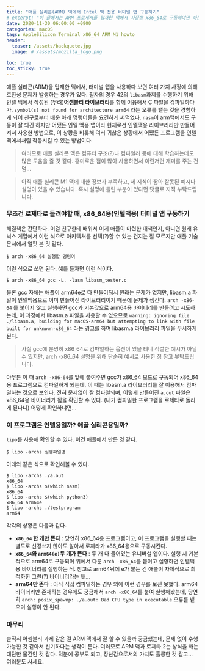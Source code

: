 ```yaml
---
title: "애플 실리콘(ARM) 맥에서 Intel 맥 전용 터미널 앱 구동하기"
# excerpt: "이 글에서는 ARM 프로세서를 탑재한 맥에서 사정상 x86_64로 구동해야만 하는 터미널 앱을 사용하는 법을 설명합니다. 또한 각각의 프로그램이 어떤 프로세서용 바이너리를 갖고 있는지 확인하는 방법도 설명합니다. ARM 맥에서 어셈블리 공부를 하며..."
date: 2020-11-30 06:00:00 +0900
categories: macOS
tags: AppleSilicon Terminal x86_64 ARM M1 howto
header:
  teaser: /assets/backquote.jpg
  image: # /assets/mozilla_logo.png 

toc: true  
toc_sticky: true 
---
```


애플 실리콘(ARM)을 탑재한 맥에서, 터미널 앱을 사용하다 보면 여러 가지 사정에 의해 호환성 문제가 발생하는 경우가 있다. 필자의 경우 42의 `libasm`과제를 수행하기 위해 인텔 맥에서 작성된 (무려)**어셈블리 라이브러리**를 함께 이용해서 C 파일을 컴파일하다가, `symbol(s) not found for architecture arm64` 라는 오류를 뱉는 것을 경험하게 되어 친구로부터 배운 아래 명령어들을 요긴하게 써먹었다. `nasm`이 arm맥에서도 구동이 잘 되긴 하지만 어쨌든 인텔 맥용 앱이라 현재로선 인텔맥용 라이브러리만 만들어져서 사용한 방법으로, 이 상황을 비롯해 여러 귀찮은 상황에서 어쨌든 프로그램을 인텔 맥에서처럼 작동시킬 수 있는 방법이다.

> 여러모로 애플 실리콘 맥은 컴퓨터 구조(?)나 컴파일러 등에 대해 학습하는데도 많은 도움을 줄 것 같다. 흥미로운 점이 많아 사용하면서 이런저런 재미를 주는 건 덤...  

> 아직 애플 실리콘 M1 맥에 대한 정보가 부족하고, 제 지식이 짧아 잘못된 예시나 설명이 있을 수 있습니다. 혹시 설명에 틀린 부분이 있다면 댓글로 지적 부탁드립니다.

### 무조건 로제타로 돌려야할 때, x86_64용(인텔맥용) 터미널 앱 구동하기

해결책은 간단하다. 이걸 친구한테 배워서 이게 애플이 마련한 대책인지, 아니면 원래 유닉스 계열에서 이런 식으로 아키텍처를 선택(?)할 수 있는 건지는 잘 모르지만 애플 기술 문서에서 얼핏 본 것 같다.

~~~shell
$ arch -x86_64 실행할 명령어
~~~

이런 식으로 쓰면 된다. 예를 들자면 이런 식이다.

~~~shell
$ arch -x86_64 gcc -L. -lasm libasm_tester.c
~~~

물론 gcc 자체는 애플이 arm64e로 다 만들어둬서 원래는 문제가 없지만, libasm.a 파일이 인텔맥용으로 이미 만들어진 라이브러리이기 때문에 문제가 생긴다. `arch -x86-64` 를 붙이지 않고 실행하면 gcc가 기본값으로 arm64용 바이너리를 만들려고 시도하는데, 이 과정에서 libasm.a 파일을 사용할 수 없으므로 `warning: ignoring file ./libasm.a, building for macOS-arm64 but attempting to link with file built for unknown-x86_64` 라는 경고를 하며 libasm.a 라이브러리 파일을 무시하게 된다.

> 사실 gcc에 분명히 x86_64로 컴파일하는 옵션이 있을 테니 적절한 예시가 아닐 수 있지만, arch -x86_64 설명을 위해 단순히 예시로 사용한 점 참고 부탁드립니다.

아무튼 이 때 `arch -x86-64`를 앞에 붙여주면 gcc가 x86_64 모드로 구동되어 x86_64용 프로그램으로 컴파일하게 되는데, 이 때는 libasm.a 라이브러리를 잘 이용해서 컴파일하는 것으로 보인다. 전혀 문제없이 잘 컴파일되며, 이렇게 만들어진 `a.out` 파일은 x86_64용 바이너리가 됨을 확인할 수 있다. (내가 컴파일한 프로그램을 로제타로 돌리게 된다니) 어떻게 확인하냐면...

### 이 프로그램은 인텔용일까? 애플 실리콘용일까?

`lipo`를 사용해 확인할 수 있다. 이건 애플에서 만든 것 같다. 

~~~shell
$ lipo -archs 실행파일명
~~~

아래와 같은 식으로 확인해볼 수 있다.

~~~shell
$ lipo -archs ./a.out
x86_64
$ lipo -archs $(which nasm)
x86_64
$ lipo -archs $(which python3)
x86_64 arm64e
$ lipo -archs ./testprogram
arm64
~~~

각각의 상황은 다음과 같다.

- **`x86_64` 한 개만 뜬다** : 당연히 x86_64용 프로그램이고, 이 프로그램을 실행할 때는 별도로 신경쓰지 않아도 알아서 로제타가 x86_64용으로 구동시킨다.
- **`x86_64`와 `arm64(e)`두 개가 뜬다** : 두 개 다 들어있는 유니버설 앱이다. 실행 시 기본적으로 arm64로 구동되며 위에서 다룬 `arch -x86_64`를 붙이고 실항하면 인텔맥용 바이너리를 실행하는 식. 참고로 arm64뒤에 e가 붙는 건 애플이 자체적으로 최적화한 그런(?) 바이너리라는 듯...
- **arm64만 뜬다** : 아직 직접 컴파일하는 경우 외에 이런 경우를 보진 못했다. arm64 바이너리만 존재하는 경우에도 궁금해서 `arch -x86_64`를 붙여 실행해봤는데, 당연히 `arch: posix_spawnp: ./a.out: Bad CPU type in executable` 오류를 뱉으며 실행이 안 된다.

### 마무리

솔직히 어셈블리 과제 같은 걸 ARM 맥에서 잘 할 수 있을까 궁금했는데, 문제 없이 수행 가능한 것 같아서 신기하다는 생각이 든다. 여러모로 ARM 맥과 로제타 2는 상식을 깨는 대단한 물건인 것 같다. 덕분에 공부도 되고, 장난감으로서의 가치도 훌륭한 것 같고... 여러분도 사세요.